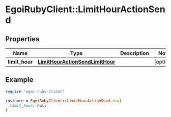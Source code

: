 # EgoiRubyClient::LimitHourActionSend

## Properties

| Name | Type | Description | Notes |
| ---- | ---- | ----------- | ----- |
| **limit_hour** | [**LimitHourActionSendLimitHour**](LimitHourActionSendLimitHour.md) |  | [optional] |

## Example

```ruby
require 'egoi-ruby-client'

instance = EgoiRubyClient::LimitHourActionSend.new(
  limit_hour: null
)
```

